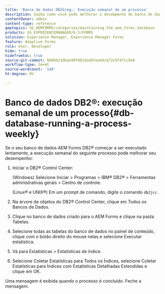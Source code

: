 ```yaml
---
title: 'Banco de dados DB2&reg;: Execução semanal de um processo'
description: Saiba como você pode melhorar o desempenho do banco de dados do AEM Forms DB2&reg;.
contentOwner: admin
content-type: reference
geptopics: SG_AEMFORMS/categories/maintaining_the_aem_forms_database
products: SG_EXPERIENCEMANAGER/6.5/FORMS
solution: Experience Manager, Experience Manager Forms
feature: Adaptive Forms
role: User, Developer
hide: true
hidefromtoc: true
source-git-commit: 060bb23d64a90f0b2da487ead4c672cbf471c9a8
workflow-type: tm+mt
source-wordcount: '148'
ht-degree: 0%

---
```


# Banco de dados DB2®: execução semanal de um processo{#db-database-running-a-process-weekly}

Se o seu banco de dados AEM Forms DB2® começar a ser executado lentamente, a execução semanal do seguinte processo pode melhorar seu desempenho:

1. Iniciar o DB2® Control Center:

   (Windows) Selecione Iniciar > Programas > IBM® DB2® > Ferramentas administrativas gerais > Centro de controle.

   (Linux® e UNIX®) Em um prompt de comando, digite o comando `db2jcc`.

1. Na árvore de objetos do DB2® Control Center, clique em Todos os Bancos de Dados.
1. Clique no banco de dados criado para o AEM Forms e clique na pasta Tabelas.
1. Selecione todas as tabelas do banco de dados no painel de conteúdo, clique com o botão direito do mouse nelas e selecione Executar estatística.
1. Vá para Estatísticas > Estatísticas de índice.
1. Selecione Coletar Estatísticas para Todos os Índices, selecione Coletar Estatísticas para Índices com Estatísticas Detalhadas Estendidas e clique em OK.

Uma mensagem é exibida quando o processo é concluído. Feche a mensagem.
